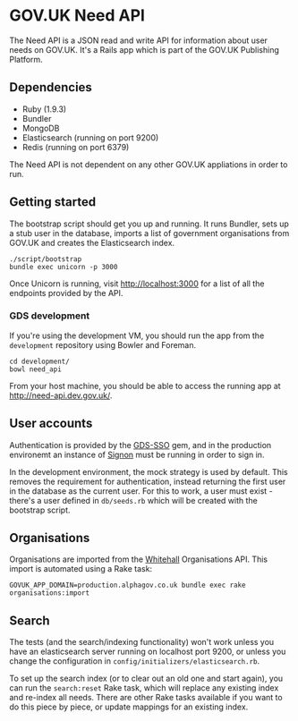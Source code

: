 # GOV.UK Need API

The Need API is a JSON read and write API for information about user needs on GOV.UK. It's a Rails app which is part of the GOV.UK Publishing Platform.

## Dependencies

- Ruby (1.9.3)
- Bundler
- MongoDB
- Elasticsearch (running on port 9200)
- Redis (running on port 6379)

The Need API is not dependent on any other GOV.UK appliations in order to run.

## Getting started

The bootstrap script should get you up and running. It runs Bundler, sets up a stub user in the database, imports a list of government organisations from GOV.UK and creates the Elasticsearch index.

    ./script/bootstrap
    bundle exec unicorn -p 3000

Once Unicorn is running, visit <http://localhost:3000> for a list of all the endpoints provided by the API.

### GDS development

If you're using the development VM, you should run the app from the `development` repository using Bowler and Foreman.

    cd development/
    bowl need_api

From your host machine, you should be able to access the running app at <http://need-api.dev.gov.uk/>.

## User accounts

Authentication is provided by the [GDS-SSO](https://github.com/alphagov/gds-sso) gem, and in the production environemt an instance of [Signon](https://github.com/alphagov/signonotron2) must be running in order to sign in.

In the development environment, the mock strategy is used by default. This removes the requirement for authentication, instead returning the first user in the database as the current user. For this to work, a user must exist - there's a user defined in `db/seeds.rb` which will be created with the bootstrap script.

## Organisations

Organisations are imported from the [Whitehall](https://github.com/alphagov/whitehall) Organisations API. This import is automated using a Rake task:

    GOVUK_APP_DOMAIN=production.alphagov.co.uk bundle exec rake organisations:import

## Search

The tests (and the search/indexing functionality) won't work unless you have an elasticsearch server running on localhost port 9200, or unless you change the configuration in `config/initializers/elasticsearch.rb`.

To set up the search index (or to clear out an old one and start again), you can run the `search:reset` Rake task, which will replace any existing index and re-index all needs. There are other Rake tasks available if you want to do this piece by piece, or update mappings for an existing index.
